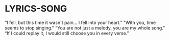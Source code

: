 # LYRICS-SONG
“I fell, but this time it wasn't pain… I fell into your heart.” "With you, time seems to stop singing." “You are not just a melody, you are my whole song.” “If I could replay it, I would still choose you in every verse.”

